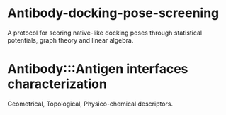 # Antibody-docking-pose-screening
A protocol for scoring native-like docking poses through statistical potentials, graph theory and linear algebra.
# Antibody:::Antigen interfaces characterization
Geometrical, Topological, Physico-chemical descriptors.
